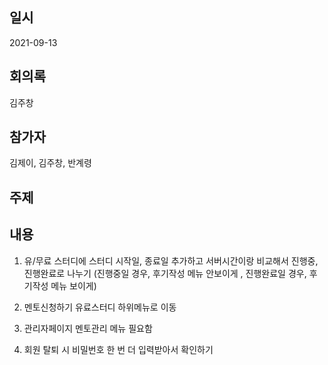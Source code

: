 ## 일시

2021-09-13

## 회의록

김주창

## 참가자

김제이, 김주창, 반계령

## 주제



## 내용

1. 유/무료 스터디에 스터디 시작일, 종료일 추가하고 서버시간이랑 비교해서 진행중, 진행완료로 나누기
    (진행중일 경우, 후기작성 메뉴 안보이게 , 진행완료일 경우, 후기작성 메뉴 보이게)

2. 멘토신청하기 유료스터디 하위메뉴로 이동

3. 관리자페이지 멘토관리 메뉴 필요함

4. 회원 탈퇴 시 비밀번호 한 번 더 입력받아서 확인하기